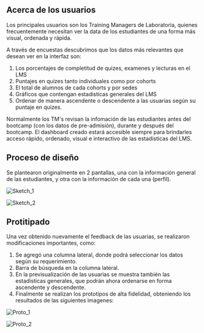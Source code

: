 ## Acerca de los usuarios

Los principales usuarios son los Training Managers de Laboratoria, quienes frecuentemente necesitan ver la data de los estudiantes de una forma más visual, ordenada y rápida.

A través de encuestas descubrimos que los datos más relevantes que desean ver en la interfaz son:

1. Los porcentajes de completitud de quizes, examenes y lecturas en el LMS
2. Puntajes en quizes tanto individuales como por cohorts
3. El total de alumnos de cada cohorts y por sedes
4. Gráficos que contengan estadisticas generales del LMS
5. Ordenar de manera ascendente o descendente a las usuarias según su puntaje en quizes.

Normalmente los TM's revisan la infomación de las estudiantes antes del bootcamp (con los datos de pre-admisión), durante y después del bootcamp. El dashboard creado estará accesible siempre
para brindarles acceso rápido, ordenado, visual e interactivo de las estadisticas del LMS.

## Proceso de diseño

Se plantearon originalmente en 2 pantallas, una con la información general de las estudiantes, y otra con la información de cada una (perfil). 

![Sketch_1](sketch__dash_1.JPG "sketch_1")

![Sketch_2](sketch_dash_2.JPG "sketch_2")

## Protitipado

Una vez obtenido nuevamente el feedback de las usuarias, se realizaron modificaciones importantes, como:

1. Se agregó una columna lateral, donde podrá seleccionar los datos según su requerimiento.
2. Barra de búsqueda en la columna lateral.
3. En la previsualización de las usuarias se muestra también las estadisticas generales, que podrán ahora ordenarse en forma ascendente y descendente.
4. Finalmente se realizan los prototipos de alta fidelidad, obteniendo los resultados de las siguientes imagenes:

![Proto_1](pantalla-1.jpg "proto_1")

![Proto_2](pantalla-2.jpg "proto_2")
